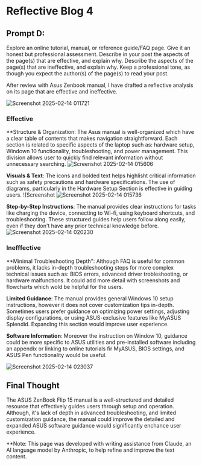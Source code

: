 # Reflective Blog 4

## Prompt D: 

Explore an online tutorial, manual, or reference guide/FAQ page. Give it an honest but professional assessment. Describe in your post the aspects of the page(s) that are effective, and explain why. Describe the aspects of the page(s) that are ineffective, and explain why. Keep a professional tone, as though you expect the author(s) of the page(s) to read your post. 

After review with Asus Zenbook manual, I have drafted a reflective analysis on its page that are effective and ineffective.

![Screenshot 2025-02-14 011721](https://github.com/user-attachments/assets/f032087f-8729-4e6f-9b56-05469bb902d2)

### Effective

**Structure & Organization: The Asus manual is well-organized which have a clear table of contents that makes navigation straightforward. Each section is related to specific aspects of the laptop such as: hardware setup, Windown 10 functionality, troubleshooting, and power management. This division allows user to quickly find relevant information without unnecessary searching.
![Screenshot 2025-02-14 015606](https://github.com/user-attachments/assets/f736b99a-4ec3-4b3c-a115-2a658d314ed5)

**Visuals & Text**: The icons and bolded text helps highlisht critical information such as safety precautions and hardware specifications. The use of diagrams, particularly in the Hardware Setup Section is effective in guiding users. ![Screenshot 
![Screenshot 2025-02-14 015736](https://github.com/user-attachments/assets/14ed8dff-2707-419b-84b7-badf1d62140f)

**Step-by-Step Instructions**: The manual provides clear instructions for tasks like charging the device, connecting to Wi-fi, using keyboard shortcuts, and troubleshooting. These structured guides help users follow along easily, even if they don't have any prior technical knowledge before.
![Screenshot 2025-02-14 020230](https://github.com/user-attachments/assets/da87948b-3284-4a11-84dd-b3310710d9ef)

### Inefffective

**Minimal Troubleshooting Depth": Although FAQ is useful for common problems, it lacks in-depth troubleshooting steps for more complex technical issues such as: BIOS errors, advanced driver trobleshooting, or hardware malfunctions. It could add more detail with screenshots and flowcharts which wold be helpful for the users.

**Limited Guidance**: The manual provides general Windows 10 setup instructions, however it does not cover customization tips in-depth. Sometimes users prefer guidance on optimizing power settings, adjusting display configurations, or using ASUS-exclusive features like MyASUS Splendid. Expanding this section would improve user experience.

**Software Information**: Moreover the instruction on Window 10, guidance could be more specific to ASUS utilities and pre-installed software including an appendix or linking to online tutorials fir MyASUS, BIOS settings, and ASUS Pen functionality would be useful. 

![Screenshot 2025-02-14 023037](https://github.com/user-attachments/assets/2a68f620-f9a3-4fb9-9064-820fb5478515)


## Final Thought
The ASUS ZenBook Flip 15 manual is a well-structured and detailed resource that effectively guides users through setup and operation. Although, it's lack of depth in advanced troubleshooting, and limited customization guidance, the manual could improve the detailed and expanded ASUS software guidance would significantly enchance user experience. 


**Note: This page was developed with writing assistance from Claude, an AI language model by Anthropic, to help refine and improve the text content.


